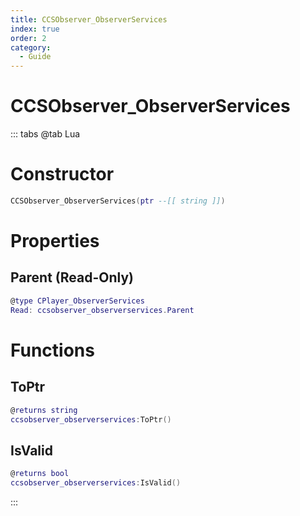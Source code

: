 ```yaml
---
title: CCSObserver_ObserverServices
index: true
order: 2
category:
  - Guide
---
```


# CCSObserver_ObserverServices

::: tabs
@tab Lua
# Constructor
```lua
CCSObserver_ObserverServices(ptr --[[ string ]])
```
# Properties
## Parent (Read-Only)
```lua
@type CPlayer_ObserverServices
Read: ccsobserver_observerservices.Parent
```
# Functions
## ToPtr
```lua
@returns string
ccsobserver_observerservices:ToPtr()
```
## IsValid
```lua
@returns bool
ccsobserver_observerservices:IsValid()
```

:::